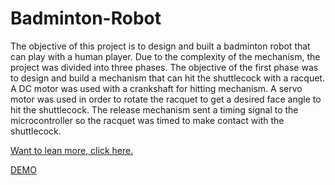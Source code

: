 # Badminton-Robot
The objective of this project is to design and built a badminton robot that can play with a human player. Due to the complexity of the mechanism, the project was divided into three phases. The objective of the first phase was to design and build a mechanism that can hit the shuttlecock with a racquet. A DC motor was used with a crankshaft for hitting mechanism. A servo motor was used in order to rotate the racquet to get a desired face angle to hit the shuttlecock. The release mechanism sent a timing signal to the microcontroller so the racquet was timed to make contact with the shuttlecock. 

[Want to lean more, click here.](https://abdurrob.org/wp-content/uploads/2019/09/Badminton-Robot-PP.pptx-3.pdf)

[DEMO](http://abdurrob.org/wp-content/uploads/2019/09/VID_20170726_170251-1.mp4)
